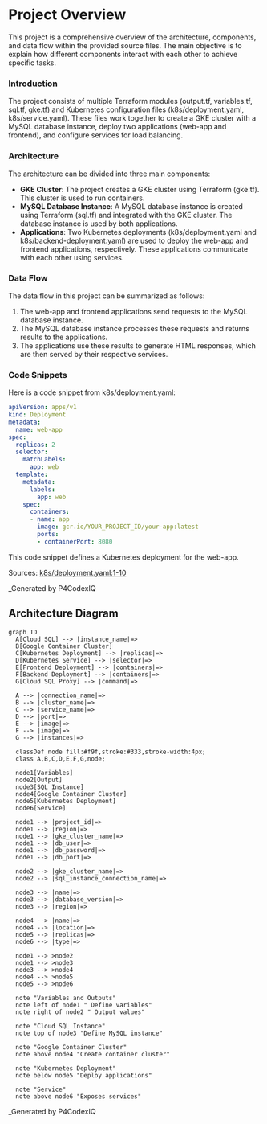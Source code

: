 # Project Overview
This project is a comprehensive overview of the architecture, components, and data flow within the provided source files. The main objective is to explain how different components interact with each other to achieve specific tasks.

### Introduction

The project consists of multiple Terraform modules (output.tf, variables.tf, sql.tf, gke.tf) and Kubernetes configuration files (k8s/deployment.yaml, k8s/service.yaml). These files work together to create a GKE cluster with a MySQL database instance, deploy two applications (web-app and frontend), and configure services for load balancing.

### Architecture

The architecture can be divided into three main components:

*   **GKE Cluster**: The project creates a GKE cluster using Terraform (gke.tf). This cluster is used to run containers.
*   **MySQL Database Instance**: A MySQL database instance is created using Terraform (sql.tf) and integrated with the GKE cluster. The database instance is used by both applications.
*   **Applications**: Two Kubernetes deployments (k8s/deployment.yaml and k8s/backend-deployment.yaml) are used to deploy the web-app and frontend applications, respectively. These applications communicate with each other using services.

### Data Flow

The data flow in this project can be summarized as follows:

1.  The web-app and frontend applications send requests to the MySQL database instance.
2.  The MySQL database instance processes these requests and returns results to the applications.
3.  The applications use these results to generate HTML responses, which are then served by their respective services.

### Code Snippets

Here is a code snippet from k8s/deployment.yaml:
```yaml
apiVersion: apps/v1
kind: Deployment
metadata:
  name: web-app
spec:
  replicas: 2
  selector:
    matchLabels:
      app: web
  template:
    metadata:
      labels:
        app: web
    spec:
      containers:
      - name: app
        image: gcr.io/YOUR_PROJECT_ID/your-app:latest
        ports:
        - containerPort: 8080
```
This code snippet defines a Kubernetes deployment for the web-app.

Sources: [k8s/deployment.yaml:1-10]()

_Generated by P4CodexIQ

## Architecture Diagram

```mermaid
graph TD
  A[Cloud SQL] --> |instance_name|=>
  B[Google Container Cluster]
  C[Kubernetes Deployment] --> |replicas|=>
  D[Kubernetes Service] --> |selector|=>
  E[Frontend Deployment] --> |containers|=>
  F[Backend Deployment] --> |containers|=>
  G[Cloud SQL Proxy] --> |command|=>

  A --> |connection_name|=>
  B --> |cluster_name|=>
  C --> |service_name|=>
  D --> |port|=>
  E --> |image|=>
  F --> |image|=>
  G --> |instances|=>

  classDef node fill:#f9f,stroke:#333,stroke-width:4px;
  class A,B,C,D,E,F,G,node; 

  node1[Variables]
  node2[Output]
  node3[SQL Instance]
  node4[Google Container Cluster]
  node5[Kubernetes Deployment]
  node6[Service]

  node1 --> |project_id|=>
  node1 --> |region|=>
  node1 --> |gke_cluster_name|=>
  node1 --> |db_user|=>
  node1 --> |db_password|=>
  node1 --> |db_port|=>

  node2 --> |gke_cluster_name|=>
  node2 --> |sql_instance_connection_name|=>

  node3 --> |name|=>
  node3 --> |database_version|=>
  node3 --> |region|=>
  
  node4 --> |name|=>
  node4 --> |location|=>
  node5 --> |replicas|=>
  node6 --> |type|=>

  node1 --> >node2
  node1 --> >node3
  node3 --> >node4
  node4 --> >node5
  node5 --> >node6

  note "Variables and Outputs"
  note left of node1 " Define variables"
  note right of node2 " Output values"

  note "Cloud SQL Instance"
  note top of node3 "Define MySQL instance"

  note "Google Container Cluster"
  note above node4 "Create container cluster"

  note "Kubernetes Deployment"
  note below node5 "Deploy applications"
  
  note "Service"
  note above node6 "Exposes services"
```

_Generated by P4CodexIQ